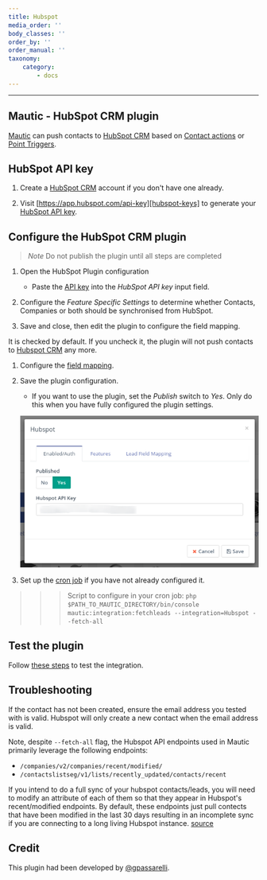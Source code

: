 ```yaml
---
title: Hubspot
media_order: ''
body_classes: ''
order_by: ''
order_manual: ''
taxonomy:
    category:
        - docs
---
```


-------------------

## Mautic - HubSpot CRM plugin

[Mautic][mautic] can push contacts to [HubSpot CRM][Hubspot-crm] based on [Contact actions][testing] or [Point Triggers][points].

## HubSpot API key

1. Create a [HubSpot CRM][Hubspot-crm] account if you don't have one already.

1. Visit [https://app.hubspot.com/api-key][hubspot-keys] to generate your [HubSpot API key][hubspot-keys].

## Configure the HubSpot CRM plugin
>   *Note* Do not publish the plugin until all steps are completed

1. Open the HubSpot Plugin configuration

   - Paste the [API key][hubspot-keys] into the *HubSpot API key* input field.

1. Configure the _Feature Specific Settings_ to determine whether Contacts, Companies or both should be synchronised from HubSpot.

1. Save and close, then edit the plugin to configure the field mapping.

It is checked by default. If you uncheck it, the plugin will not push contacts to [Hubspot CRM][Hubspot-crm] any more.

1. Configure the [field mapping][field-mapping].

1. Save the plugin configuration.

   - If you want to use the plugin, set the *Publish* switch to *Yes*. Only do this when you have fully configured the plugin settings.

    ![Hubspot CRM Plugin configuration](plugins-hubspot-crm-configuration.png "HubSpot CRM Plugin configuration")

1. Set up the [cron job][cron-job] if you have not already configured it.

>>> Script to configure in your cron job: `php $PATH_TO_MAUTIC_DIRECTORY/bin/console mautic:integration:fetchleads --integration=Hubspot --fetch-all`
  

## Test the plugin

Follow [these steps][testing] to test the integration.

## Troubleshooting

If the contact has not been created, ensure the email address you tested with is valid. Hubspot will only create a new contact when the email address is valid.

Note, despite `--fetch-all` flag, the Hubspot API endpoints used in Mautic primarily leverage the following endpoints:

- `/companies/v2/companies/recent/modified/`
- `/contactslistseg/v1/lists/recently_updated/contacts/recent`

If you intend to do a full sync of your hubspot contacts/leads, you will need to modify an attribute of each of them so that they appear in Hubspot's recent/modified endpoints. By default, these endpoints just pull contects that have been modified in the last 30 days resulting in an incomplete sync if you are connecting to a long living Hubspot instance. [source][hubspot-endpoint-docs]

## Credit

This plugin had been developed by [@gpassarelli].

[mautic]: <https://mautic.org>
[Hubspot-crm]: <https://www.hubspot.com/crm>
[testing]: </plugins/plugin-resources/testing-integrations>
[points]: </points>
[hubspot-keys]: <https://app.hubspot.com/hapikey>
[field-mapping]: </plugins/plugin-resources/field-mapping>
[cron-job]: </setup/cron-jobs>
[hubspot-endpoint-docs]:<https://legacydocs.hubspot.com/docs/methods/companies/get_companies_modified>
[@gpassarelli]: <https://github.com/gpassarelli>
